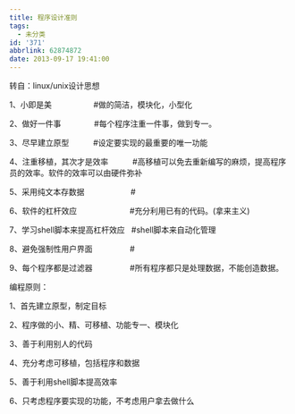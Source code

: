 ```yaml
---
title: 程序设计准则
tags:
  - 未分类
id: '371'
abbrlink: 62874872
date: 2013-09-17 19:41:00
---
```


  
转自：linux/unix设计思想  
  
1、小即是美                   #做的简洁，模块化，小型化

2、做好一件事               #每个程序注重一件事，做到专一。

3、尽早建立原型           #设定要实现的最重要的唯一功能

4、注重移植，其次才是效率           #高移植可以免去重新编写的麻烦，提高程序员的效率。软件的效率可以由硬件弥补

5、采用纯文本存数据                     #

6、软件的杠杆效应                        #充分利用已有的代码。(拿来主义)

7、学习shell脚本来提高杠杆效应   #shell脚本来自动化管理

8、避免强制性用户界面                 #

9、每个程序都是过滤器                 #所有程序都只是处理数据，不能创造数据。

  

  

  

编程原则：

1、首先建立原型，制定目标

2、程序做的小、精、可移植、功能专一、模块化

3、善于利用别人的代码

4、充分考虑可移植，包括程序和数据

5、善于利用shell脚本提高效率

6、只考虑程序要实现的功能，不考虑用户拿去做什么